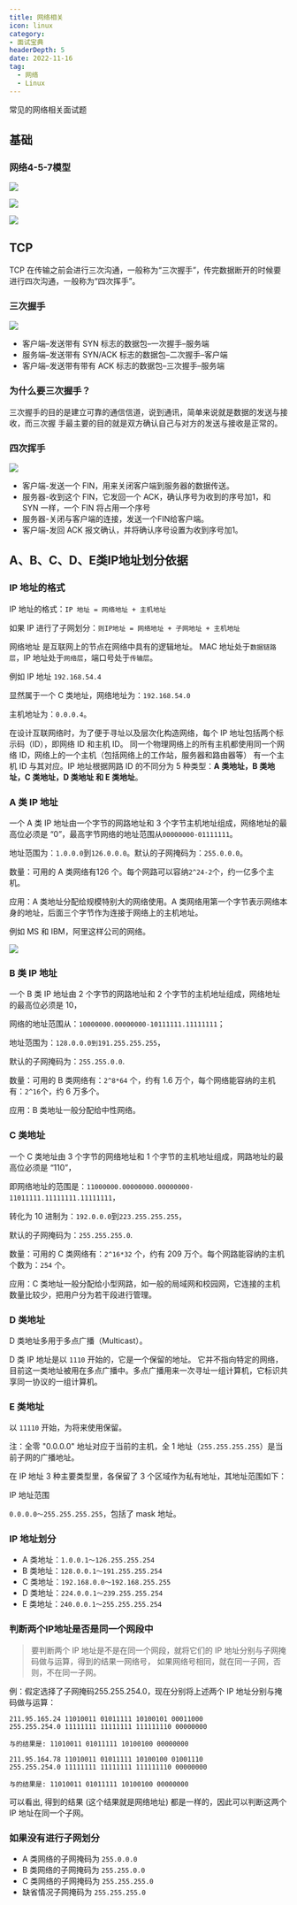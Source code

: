 ```yaml
---
title: 网络相关
icon: linux
category: 
- 面试宝典
headerDepth: 5
date: 2022-11-16
tag:
  - 网络
  - Linux
---
```


常见的网络相关面试题

<!-- more -->

## 基础

### 网络4-5-7模型

![](./network.assets/true-tcp3.png)

![](./network.assets/tcp5.webp)

![](./network.assets/true-tcp4.png)

## TCP

TCP 在传输之前会进行三次沟通，一般称为“三次握手”，传完数据断开的时候要进行四次沟通，一般称为“四次挥手”。

### 三次握手

![](./network.assets/true-tcp1.png)

- 客户端–发送带有 SYN 标志的数据包–⼀次握⼿–服务端
- 服务端–发送带有 SYN/ACK 标志的数据包–⼆次握⼿–客户端
- 客户端–发送带有带有 ACK 标志的数据包–三次握⼿–服务端

### 为什么要三次握⼿？

三次握⼿的⽬的是建⽴可靠的通信信道，说到通讯，简单来说就是数据的发送与接收，⽽三次握
⼿最主要的⽬的就是双⽅确认⾃⼰与对⽅的发送与接收是正常的。

### 四次挥手

![](./network.assets/true-tcp2.png)

- 客户端-发送⼀个 FIN，⽤来关闭客户端到服务器的数据传送。
- 服务器-收到这个 FIN，它发回⼀个 ACK，确认序号为收到的序号加1，和 SYN ⼀样，⼀个 FIN 将占⽤⼀个序号
- 服务器-关闭与客户端的连接，发送⼀个FIN给客户端。
- 客户端-发回 ACK 报⽂确认，并将确认序号设置为收到序号加1。

## A、B、C、D、E类IP地址划分依据

### IP 地址的格式

IP 地址的格式：`IP 地址 = 网络地址 + 主机地址`

如果 IP 进行了子网划分：`则IP地址 = 网络地址 + 子网地址 + 主机地址`

网络地址 是互联网上的节点在网络中具有的逻辑地址。
MAC 地址处于`数据链路层`，IP 地址处于`网络层`，端口号处于`传输层`。

例如 IP 地址 `192.168.54.4`

显然属于一个 C 类地址，网络地址为：`192.168.54.0`

主机地址为：`0.0.0.4`。

在设计互联网络时，为了便于寻址以及层次化构造网络，每个 IP 地址包括两个标示码（ID），即网络 ID 和主机 ID。
同一个物理网络上的所有主机都使用同一个网络 ID，网络上的一个主机（包括网络上的工作站，服务器和路由器等）
有一个主机 ID 与其对应。IP 地址根据网路 ID 的不同分为 5 种类型：**A 类地址，B 类地址，C 类地址，D 类地址 和 E 类地址**。

### A 类 IP 地址

一个 A 类 IP 地址由一个字节的网路地址和 3 个字节主机地址组成，网络地址的最高位必须是 “0”，最高字节网络的地址范围从`00000000-01111111`。

地址范围为：`1.0.0.0`到`126.0.0.0`。默认的子网掩码为：`255.0.0.0`。

数量：可用的 A 类网络有126 个。每个网路可以容纳`2^24-2`个，约一亿多个主机。

应用：A 类地址分配给规模特别大的网络使用。A 类网络用第一个字节表示网络本身的地址，后面三个字节作为连接于网络上的主机地址。

例如 MS 和 IBM，阿里这样公司的网络。

![](./network.assets/true-tcp6.jpeg)

### B 类 IP 地址

一个 B 类 IP 地址由 2 个字节的网路地址和 2 个字节的主机地址组成，网络地址的最高位必须是 10，

网络的地址范围从：`10000000.00000000-10111111.11111111`；

地址范围为：`128.0.0.0到191.255.255.255`，

默认的子网掩码为：`255.255.0.0`.

数量：可用的 B 类网络有：`2^8*64` 个，约有 1.6 万个，每个网络能容纳的主机有：`2^16`个，约 6 万多个。

应用：B 类地址一般分配给中性网络。

### C 类地址

一个 C 类地址由 3 个字节的网络地址和 1 个字节的主机地址组成，网路地址的最高位必须是 “110”，

即网络地址的范围是：`11000000.00000000.00000000-11011111.11111111.11111111`，

转化为 10 进制为：`192.0.0.0`到`223.255.255.255`，

默认的子网掩码为：`255.255.255.0`.

数量：可用的 C 类网络有：`2^16*32` 个，约有 209 万个。每个网路能容纳的主机个数为：`254` 个。

应用：C 类地址一般分配给小型网路，如一般的局域网和校园网，它连接的主机数量比较少，把用户分为若干段进行管理。

### D 类地址

D 类地址多用于多点广播（Multicast）。

D 类 IP 地址是以 `1110` 开始的，它是一个保留的地址。
它并不指向特定的网络，目前这一类地址被用在多点广播中。多点广播用来一次寻址一组计算机，它标识共享同一协议的一组计算机。

### E 类地址

以 `11110` 开始，为将来使用保留。

注：全零 "0.0.0.0" 地址对应于当前的主机，全 1 地址（`255.255.255.255`）是当前子网的广播地址。

在 IP 地址 3 种主要类型里，各保留了 3 个区域作为私有地址，其地址范围如下：

IP 地址范围

`0.0.0.0～255.255.255.255`，包括了 mask 地址。

### IP 地址划分

- A 类地址：`1.0.0.1～126.255.255.254`
- B 类地址：`128.0.0.1～191.255.255.254`
- C 类地址：`192.168.0.0～192.168.255.255`
- D 类地址：`224.0.0.1～239.255.255.254`
- E 类地址：`240.0.0.1～255.255.255.254`

### 判断两个IP地址是否是同一个网段中

> 要判断两个 IP 地址是不是在同一个网段，就将它们的 IP 地址分别与子网掩码做与运算，得到的结果一网络号，
如果网络号相同，就在同一子网，否则，不在同一子网。

例：假定选择了子网掩码255.255.254.0，现在分别将上述两个 IP 地址分别与掩码做与运算：

```
211.95.165.24 11010011 01011111 10100101 00011000
255.255.254.0 11111111 11111111 111111110 00000000

与的结果是: 11010011 01011111 10100100 00000000
```

```
211.95.164.78 11010011 01011111 10100100 01001110
255.255.254.0 11111111 11111111 111111110 00000000

与的结果是: 11010011 01011111 10100100 00000000
```

可以看出, 得到的结果 (这个结果就是网络地址) 都是一样的，因此可以判断这两个 IP 地址在同一个子网。

### 如果没有进行子网划分

- A 类网络的子网掩码为 `255.0.0.0`
- B 类网络的子网掩码为 `255.255.0.0`
- C 类网络的子网掩码为 `255.255.255.0`
- 缺省情况子网掩码为 `255.255.255.0`
